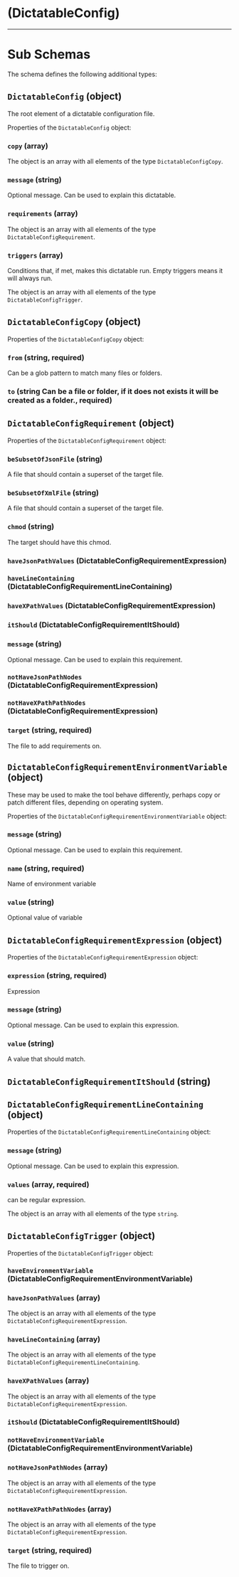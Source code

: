# (DictatableConfig)

---

# Sub Schemas

The schema defines the following additional types:

## `DictatableConfig` (object)

The root element of a dictatable configuration file.

Properties of the `DictatableConfig` object:

### `copy` (array)

The object is an array with all elements of the type `DictatableConfigCopy`.

### `message` (string)

Optional message. Can be used to explain this dictatable.

### `requirements` (array)

The object is an array with all elements of the type `DictatableConfigRequirement`.

### `triggers` (array)

Conditions that, if met, makes this dictatable run. Empty triggers means it will always run.

The object is an array with all elements of the type `DictatableConfigTrigger`.

## `DictatableConfigCopy` (object)

Properties of the `DictatableConfigCopy` object:

### `from` (string, required)

Can be a glob pattern to match many files or folders.

### `to` (string Can be a file or folder, if it does not exists it will be created as a folder., required)

## `DictatableConfigRequirement` (object)

Properties of the `DictatableConfigRequirement` object:

### `beSubsetOfJsonFile` (string)

A file that should contain a superset of the target file.

### `beSubsetOfXmlFile` (string)

A file that should contain a superset of the target file.

### `chmod` (string)

The target should have this chmod.

### `haveJsonPathValues` (DictatableConfigRequirementExpression)

### `haveLineContaining` (DictatableConfigRequirementLineContaining)

### `haveXPathValues` (DictatableConfigRequirementExpression)

### `itShould` (DictatableConfigRequirementItShould)

### `message` (string)

Optional message. Can be used to explain this requirement.

### `notHaveJsonPathNodes` (DictatableConfigRequirementExpression)

### `notHaveXPathPathNodes` (DictatableConfigRequirementExpression)

### `target` (string, required)

The file to add requirements on.

## `DictatableConfigRequirementEnvironmentVariable` (object)

These may be used to make the tool behave differently, perhaps
copy or patch different files, depending on operating system.

Properties of the `DictatableConfigRequirementEnvironmentVariable` object:

### `message` (string)

Optional message. Can be used to explain this requirement.

### `name` (string, required)

Name of environment variable

### `value` (string)

Optional value of variable

## `DictatableConfigRequirementExpression` (object)

Properties of the `DictatableConfigRequirementExpression` object:

### `expression` (string, required)

Expression

### `message` (string)

Optional message. Can be used to explain this expression.

### `value` (string)

A value that should match.

## `DictatableConfigRequirementItShould` (string)

## `DictatableConfigRequirementLineContaining` (object)

Properties of the `DictatableConfigRequirementLineContaining` object:

### `message` (string)

Optional message. Can be used to explain this expression.

### `values` (array, required)

can be regular expression.

The object is an array with all elements of the type `string`.

## `DictatableConfigTrigger` (object)

Properties of the `DictatableConfigTrigger` object:

### `haveEnvironmentVariable` (DictatableConfigRequirementEnvironmentVariable)

### `haveJsonPathValues` (array)

The object is an array with all elements of the type `DictatableConfigRequirementExpression`.

### `haveLineContaining` (array)

The object is an array with all elements of the type `DictatableConfigRequirementLineContaining`.

### `haveXPathValues` (array)

The object is an array with all elements of the type `DictatableConfigRequirementExpression`.

### `itShould` (DictatableConfigRequirementItShould)

### `notHaveEnvironmentVariable` (DictatableConfigRequirementEnvironmentVariable)

### `notHaveJsonPathNodes` (array)

The object is an array with all elements of the type `DictatableConfigRequirementExpression`.

### `notHaveXPathPathNodes` (array)

The object is an array with all elements of the type `DictatableConfigRequirementExpression`.

### `target` (string, required)

The file to trigger on.
